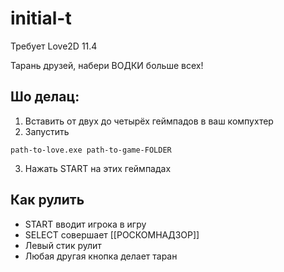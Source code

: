 # initial-t

Требует Love2D 11.4

Тарань друзей, набери ВОДКИ больше всех!

## Шо делац:
1. Вставить от двух до четырёх геймпадов в ваш компухтер
2. Запустить
```
path-to-love.exe path-to-game-FOLDER
```
3. Нажать START на этих геймпадах

## Как рулить
- START вводит игрока в игру
- SELECT совершает [[РОСКОМНАДЗОР]]
- Левый стик рулит
- Любая другая кнопка делает таран
